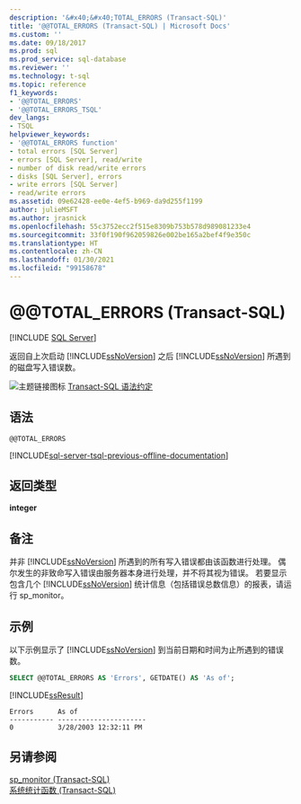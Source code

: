 ```yaml
---
description: '&#x40;&#x40;TOTAL_ERRORS (Transact-SQL)'
title: '@@TOTAL_ERRORS (Transact-SQL) | Microsoft Docs'
ms.custom: ''
ms.date: 09/18/2017
ms.prod: sql
ms.prod_service: sql-database
ms.reviewer: ''
ms.technology: t-sql
ms.topic: reference
f1_keywords:
- '@@TOTAL_ERRORS'
- '@@TOTAL_ERRORS_TSQL'
dev_langs:
- TSQL
helpviewer_keywords:
- '@@TOTAL_ERRORS function'
- total errors [SQL Server]
- errors [SQL Server], read/write
- number of disk read/write errors
- disks [SQL Server], errors
- write errors [SQL Server]
- read/write errors
ms.assetid: 09e62428-ee0e-4ef5-b969-da9d255f1199
author: julieMSFT
ms.author: jrasnick
ms.openlocfilehash: 55c3752ecc2f515e8309b753b578d989081233e4
ms.sourcegitcommit: 33f0f190f962059826e002be165a2bef4f9e350c
ms.translationtype: HT
ms.contentlocale: zh-CN
ms.lasthandoff: 01/30/2021
ms.locfileid: "99158678"
---
```

# <a name="x40x40total_errors-transact-sql"></a>&#x40;&#x40;TOTAL_ERRORS (Transact-SQL)
[!INCLUDE [SQL Server](../../includes/applies-to-version/sqlserver.md)]

  返回自上次启动 [!INCLUDE[ssNoVersion](../../includes/ssnoversion-md.md)] 之后 [!INCLUDE[ssNoVersion](../../includes/ssnoversion-md.md)] 所遇到的磁盘写入错误数。  
  
 ![主题链接图标](../../database-engine/configure-windows/media/topic-link.gif "“主题链接”图标") [Transact-SQL 语法约定](../../t-sql/language-elements/transact-sql-syntax-conventions-transact-sql.md)  
  
## <a name="syntax"></a>语法  
  
```syntaxsql
@@TOTAL_ERRORS  
```  
  
[!INCLUDE[sql-server-tsql-previous-offline-documentation](../../includes/sql-server-tsql-previous-offline-documentation.md)]

## <a name="return-types"></a>返回类型
 **integer**  
  
## <a name="remarks"></a>备注  
 并非 [!INCLUDE[ssNoVersion](../../includes/ssnoversion-md.md)] 所遇到的所有写入错误都由该函数进行处理。 偶尔发生的非致命写入错误由服务器本身进行处理，并不将其视为错误。 若要显示包含几个 [!INCLUDE[ssNoVersion](../../includes/ssnoversion-md.md)] 统计信息（包括错误总数信息）的报表，请运行 sp_monitor。  
  
## <a name="examples"></a>示例  
 以下示例显示了 [!INCLUDE[ssNoVersion](../../includes/ssnoversion-md.md)] 到当前日期和时间为止所遇到的错误数。  
  
```sql
SELECT @@TOTAL_ERRORS AS 'Errors', GETDATE() AS 'As of';  
```  
  
 [!INCLUDE[ssResult](../../includes/ssresult-md.md)]  
  
```  
Errors      As of                   
----------- ----------------------  
0           3/28/2003 12:32:11 PM   
```  
  
## <a name="see-also"></a>另请参阅  
 [sp_monitor (Transact-SQL)](../../relational-databases/system-stored-procedures/sp-monitor-transact-sql.md)   
 [系统统计函数 (Transact-SQL)](../../t-sql/functions/system-statistical-functions-transact-sql.md)  
  
  
